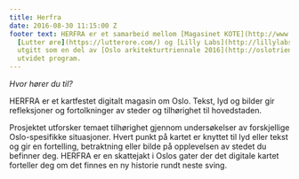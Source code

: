 ```yaml
---
title: Herfra
date: 2016-08-30 11:15:00 Z
footer text: HERFRA er et samarbeid mellom [Magasinet KOTE](http://www.magasinetkote.no/),
  [Lutter øre](https://lutterore.com/) og [Lilly Labs](http://lillylabs.no/), og er
  utgitt som en del av [Oslo arkitekturtriennale 2016](http://oslotriennale.no/) sitt
  utvidet program.
---
```


*Hvor hører du til?*

HERFRA er et kartfestet digitalt magasin om Oslo. Tekst, lyd og bilder gir refleksjoner og fortolkninger av steder og tilhørighet til hovedstaden.

Prosjektet utforsker temaet tilhørighet gjennom undersøkelser av forskjellige Oslo-spesifikke situasjoner. Hvert punkt på kartet er knyttet til lyd eller tekst og gir en fortelling, betraktning eller bilde på opplevelsen av stedet du befinner deg.
HERFRA er en skattejakt i Oslos gater der det digitale kartet forteller deg om det finnes en ny historie rundt neste sving.